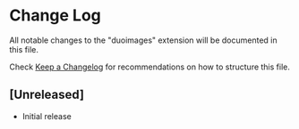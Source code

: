 # Change Log

All notable changes to the "duoimages" extension will be documented in this file.

Check [Keep a Changelog](http://keepachangelog.com/) for recommendations on how to structure this file.

## [Unreleased]

- Initial release
